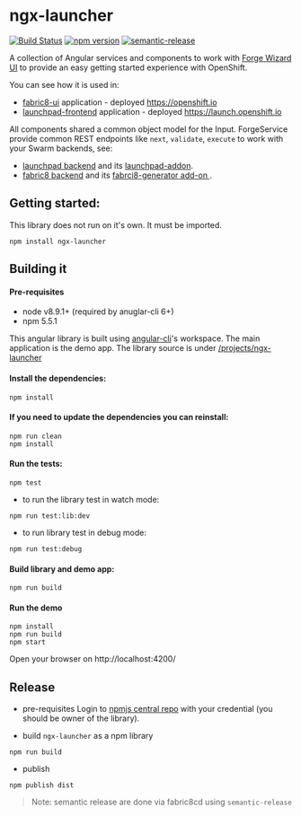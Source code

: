 # ngx-launcher

[![Build Status](https://semaphoreci.com/api/v1/fabric8-launcher/ngx-launcher/branches/master/shields_badge.svg)](https://semaphoreci.com/fabric8-launcher/ngx-launcher)
[![npm version](https://badge.fury.io/js/ngx-launcher.svg)](https://badge.fury.io/js/ngx-launcher)
[![semantic-release](https://img.shields.io/badge/%20%20%F0%9F%93%A6%F0%9F%9A%80-semantic--release-e10079.svg)](https://github.com/semantic-release/semantic-release)

A collection of Angular services and components to work with [Forge Wizard UI](http://forge.jboss.org/) to provide an easy getting started experience with OpenShift.


You can see how it is used in:
* [fabric8-ui](https://github.com/fabric8io/fabric8-ui) application - deployed https://openshift.io
* [launchpad-frontend](https://github.com/fabric8-launchpad/launchpad-frontend) application - deployed https://launch.openshift.io

All components shared a common object model for the Input.
ForgeService provide common REST endpoints like `next`, `validate`, `execute` to work with your Swarm backends, see:
* [launchpad backend](https://github.com/fabric8-launch/launchpad-backend) and its [launchpad-addon](https://github.com/fabric8-launch/launchpad-addon).
* [fabric8 backend](https://github.com/fabric8io/generator-backend) and its [fabrci8-generator add-on ](https://github.com/fabric8io/fabric8-generator).

## Getting started:

This library does not run on it's own. It must be imported.

`npm install ngx-launcher`


## Building it

#### Pre-requisites
* node v8.9.1+ (required by anuglar-cli 6+)
* npm 5.5.1

This angular library is built using [angular-cli](https://github.com/angular/angular-cli/wiki)'s workspace.
The main application is the demo app. The library source is under [/projects/ngx-launcher](/projects/ngx-launcher)

#### Install the dependencies:

 ```
 npm install
 ```

#### If you need to update the dependencies you can reinstall:

 ```
 npm run clean
 npm install
 ```

#### Run the tests:

 ```
 npm test
 ```
* to run the library test in watch mode:
```
npm run test:lib:dev
```
* to run library test in debug mode:
```
npm run test:debug
```

#### Build library and demo app:
 ```
 npm run build
 ```

#### Run the demo

```shell
npm install
npm run build
npm start
```
Open your browser on http://localhost:4200/

## Release

* pre-requisites
Login to [npmjs central repo](https://www.npmjs.com/) with your credential (you should be owner of the library).

* build `ngx-launcher` as a npm library

```
npm run build
```

* publish
```
npm publish dist
```

> Note: semantic release are done via fabric8cd using `semantic-release`

